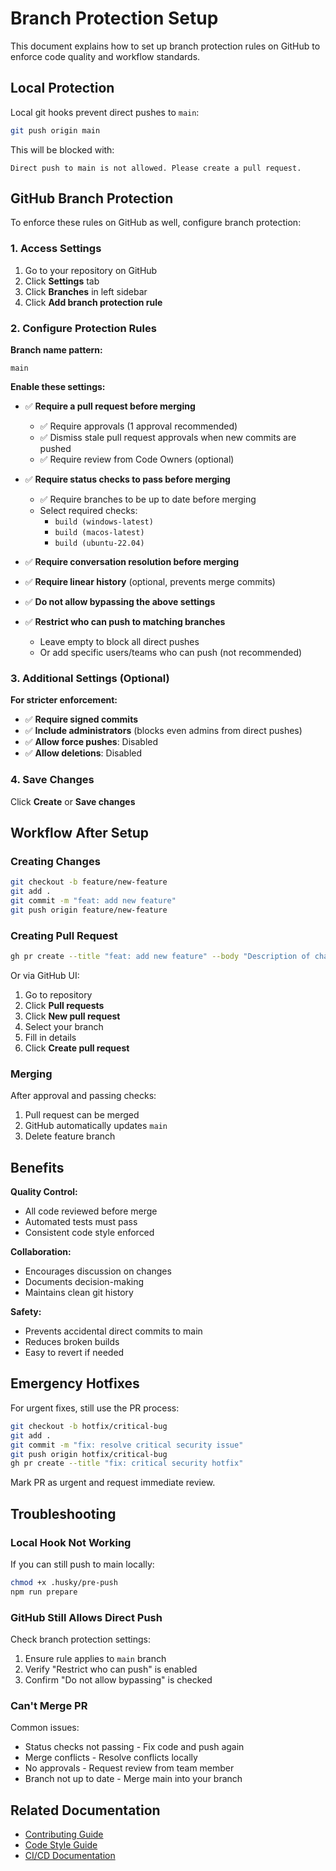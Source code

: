# Branch Protection Setup

This document explains how to set up branch protection rules on GitHub to enforce code quality and workflow standards.

## Local Protection

Local git hooks prevent direct pushes to `main`:

```bash
git push origin main
```

This will be blocked with:
```
Direct push to main is not allowed. Please create a pull request.
```

## GitHub Branch Protection

To enforce these rules on GitHub as well, configure branch protection:

### 1. Access Settings

1. Go to your repository on GitHub
2. Click **Settings** tab
3. Click **Branches** in left sidebar
4. Click **Add branch protection rule**

### 2. Configure Protection Rules

**Branch name pattern:**
```
main
```

**Enable these settings:**

- ✅ **Require a pull request before merging**
  - ✅ Require approvals (1 approval recommended)
  - ✅ Dismiss stale pull request approvals when new commits are pushed
  - ✅ Require review from Code Owners (optional)

- ✅ **Require status checks to pass before merging**
  - ✅ Require branches to be up to date before merging
  - Select required checks:
    - `build (windows-latest)`
    - `build (macos-latest)`
    - `build (ubuntu-22.04)`

- ✅ **Require conversation resolution before merging**

- ✅ **Require linear history** (optional, prevents merge commits)

- ✅ **Do not allow bypassing the above settings**

- ✅ **Restrict who can push to matching branches**
  - Leave empty to block all direct pushes
  - Or add specific users/teams who can push (not recommended)

### 3. Additional Settings (Optional)

**For stricter enforcement:**

- ✅ **Require signed commits**
- ✅ **Include administrators** (blocks even admins from direct pushes)
- ✅ **Allow force pushes**: Disabled
- ✅ **Allow deletions**: Disabled

### 4. Save Changes

Click **Create** or **Save changes**

## Workflow After Setup

### Creating Changes

```bash
git checkout -b feature/new-feature
git add .
git commit -m "feat: add new feature"
git push origin feature/new-feature
```

### Creating Pull Request

```bash
gh pr create --title "feat: add new feature" --body "Description of changes"
```

Or via GitHub UI:
1. Go to repository
2. Click **Pull requests**
3. Click **New pull request**
4. Select your branch
5. Fill in details
6. Click **Create pull request**

### Merging

After approval and passing checks:
1. Pull request can be merged
2. GitHub automatically updates `main`
3. Delete feature branch

## Benefits

**Quality Control:**
- All code reviewed before merge
- Automated tests must pass
- Consistent code style enforced

**Collaboration:**
- Encourages discussion on changes
- Documents decision-making
- Maintains clean git history

**Safety:**
- Prevents accidental direct commits to main
- Reduces broken builds
- Easy to revert if needed

## Emergency Hotfixes

For urgent fixes, still use the PR process:

```bash
git checkout -b hotfix/critical-bug
git add .
git commit -m "fix: resolve critical security issue"
git push origin hotfix/critical-bug
gh pr create --title "fix: critical security hotfix"
```

Mark PR as urgent and request immediate review.

## Troubleshooting

### Local Hook Not Working

If you can still push to main locally:

```bash
chmod +x .husky/pre-push
npm run prepare
```

### GitHub Still Allows Direct Push

Check branch protection settings:
1. Ensure rule applies to `main` branch
2. Verify "Restrict who can push" is enabled
3. Confirm "Do not allow bypassing" is checked

### Can't Merge PR

Common issues:
- Status checks not passing - Fix code and push again
- Merge conflicts - Resolve conflicts locally
- No approvals - Request review from team member
- Branch not up to date - Merge main into your branch

## Related Documentation

- [Contributing Guide](../CONTRIBUTING.md)
- [Code Style Guide](../CODE_STYLE.md)
- [CI/CD Documentation](./CICD.md)
